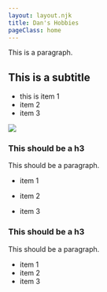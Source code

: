 ```yaml
---
layout: layout.njk
title: Dan's Hobbies
pageClass: home
---
```

This is a paragraph.

## This is a subtitle

- this is item 1
- item 2
- item 3

<div class="card">
  <div class="card-img">
  <img src="../img/jump.jpg">
  </div>
  <div class="card-text">

### This should be a h3

This should be a paragraph.

- item 1
- item 2
- item 3

  </div>
</div>


### This should be a h3

This should be a paragraph.

- item 1
- item 2
- item 3